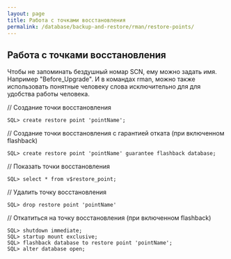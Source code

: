 ```yaml
---
layout: page
title: Работа с точками восстановления
permalink: /database/backup-and-restore/rman/restore-points/
---
```


## Работа с точками восстановления

Чтобы не запоминать бездушный номар SCN, ему можно задать имя.
Например "Before_Upgrade". И в командах rman, можно также использовать понятные человеку слова исключительно для для удобства работы человека.


// Создание точки восстановления

    SQL> create restore point 'pointName';

// Создание точки восстановления с гарантией отката (при включенном flashback)

    SQL> create restore point 'pointName' guarantee flashback database;

// Показать точки восстановления

    SQL> select * from v$restore_point;

// Удалить точку восстановления

    SQL> drop restore point 'pointName'


// Откатиться на точку восстановления (при включенном flashback)

    SQL> shutdown immediate;
    SQL> startup mount exclusive;
    SQL> flashback database to restore point 'pointName';
    SQL> alter database open;
